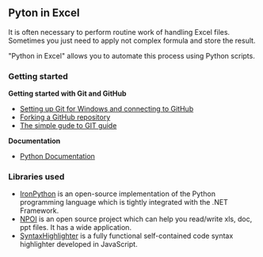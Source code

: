 ## Pyton in Excel

It is often necessary to perform routine work of handling Excel files. Sometimes you just need to apply not complex formula and store the result.

"Python in Excel" allows you to automate this process using Python scripts.

### Getting started

**Getting started with Git and GitHub**

 * [Setting up Git for Windows and connecting to GitHub](http://help.github.com/win-set-up-git/)
 * [Forking a GitHub repository](http://help.github.com/fork-a-repo/)
 * [The simple gude to GIT guide](http://rogerdudler.github.com/git-guide/)
 
**Documentation**

 * [Python Documentation](http://python.org/doc/)

### Libraries used

 * [IronPython](http://ironpython.net/) is an open-source implementation of the Python programming language which is tightly integrated with the .NET Framework.
 * [NPOI](http://npoi.codeplex.com/) is an open source project which can help you read/write xls, doc, ppt files. It has a wide application.
 * [SyntaxHighlighter](http://alexgorbatchev.com/SyntaxHighlighter/) is a fully functional self-contained code syntax highlighter developed in JavaScript.